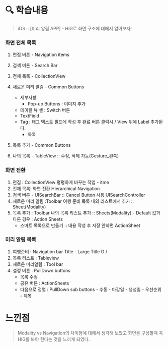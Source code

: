 # 🔍 학습내용
> iOS :: [미리 알림 APP] -  HIG로 화면 구조에 대해서 알아보자!

### 화면 전체 목록
1. 편집 버튼 - Navigation items
2. 검색 버튼 - Search Bar
3. 전체 목록 - CollectionView
4. 새로운 미리 알림 - Common Buttons
   -  세부사항 
      - Pop-up Buttons : 이미지 추가
   - 테이블 뷰 셀 : Switch 버튼
   - TextField 
   - Tag : 태그 텍스트 필드에 작성 후 완료 버튼 클릭시 / View 위에 Label 추가된다.
      -  목록

5. 목록 추가 - Common Buttons
6. 나의 목록 - TableView :: 수정, 삭제 가능(Gesture_왼쪽) 

### 화면 전환 
1. 편집 : CollectionView 평평하게 바꾸는 작업 - itme
2. 전체 목록: 화면 전환 Hierarchical Navigation  
3. 검색 버튼 - UISearchBar :: Cancel Button 사용 UISearchController
4. 새로운 미리 알림 :Toolbar 여행 준비 목록 내의 리스트에서 추가 :: Sheet(Modality)
5. 목록 추가 : Toolbar 나의 목록 리스트 추가 :: Sheets(Modality) - Default 값과 다른 경우 : Action Sheets 
    - 스마트 목록으로 만들기
:: 내용 작성 후 저장 안하면 ActionSheet 

### 미리 알림 목록
1. 여행준비 : Navigation bar Title - Large Title O /
2. 목록 리스트 : Tableview
3. 새로운 미리알림 : Tool bar
4. 설정 버튼 : PullDown buttons
	- 목록 수정 
 	- 공유 버튼 : ActionSheets
	- 다음으로 정렬 : PullDown sub buttons 
             - 수동
             - 마감일
             - 생성일
             - 우선순위
             - 제목

# 느낀점
> Modality vs Navigation의 차이점에 대해서 생각해 보았고 화면을 구성할때 꼭 HIG를 봐야 한다는 것을 느끼게 되었다.

